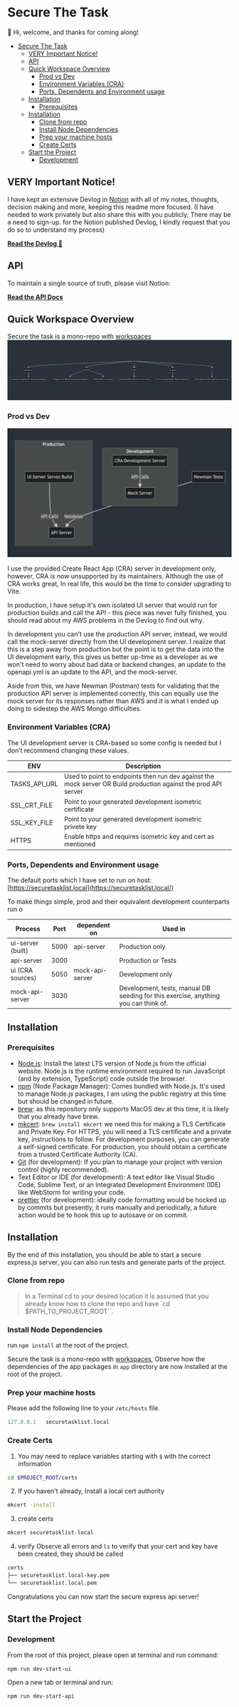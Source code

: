 # Secure The Task

👋 Hi, welcome, and thanks for coming along!

- [Secure The Task](#secure-the-task)
  - [VERY Important Notice!](#very-important-notice)
  - [API](#api)
  - [Quick Workspace Overview](#quick-workspace-overview)
    - [Prod vs Dev](#prod-vs-dev)
    - [Environment Variables (CRA)](#environment-variables-cra)
    - [Ports, Dependents and Environment usage](#ports-dependents-and-environment-usage)
  - [Installation](#installation)
    - [Prerequisites](#prerequisites)
  - [Installation](#installation-1)
    - [Clone from repo](#clone-from-repo)
    - [Install Node Dependencies](#install-node-dependencies)
    - [Prep your machine hosts](#prep-your-machine-hosts)
    - [Create Certs](#create-certs)
  - [Start the Project](#start-the-project)
    - [Development](#development)

## VERY Important Notice!

I have kept an extensive Devlog in [Notion](https://www.notion.so/) with all of my notes, thoughts, decision making and more, keeping this readme more focused. (I have needed to work privately but also share this with you publicly, There may be a need to sign-up. for the Notion published Devlog, I kindly request that you do so to understand my process)

**[Read the Devlog 👀](https://perfect-rhodium-442.notion.site/THM-Devlog-Secure-the-Task-38c19eebba3c468986b4f93344015686)**

## API

To maintain a single source of truth, please visit Notion:

**[Read the API Docs](https://perfect-rhodium-442.notion.site/API-Design-dc3b9f79e37f43688783c9ba0322502b)**

## Quick Workspace Overview

Secure the task is a mono-repo with [workspaces](https://docs.npmjs.com/cli/v7/using-npm/workspaces)
![Workspace](./docs//charts/workspace.png)

### Prod vs Dev

![Untitled](./docs/charts/prod-vs-dev.png)

I use the provided Create React App (CRA) server in development only, however, CRA is now unsupported by its maintainers. Although the use of CRA works great, In real life, this would be the time to consider upgrading to Vite.

In production, I have setup it's own isolated UI server that would run for production builds and call the API - this piece was never fully finished, you should read about my AWS problems in the Devlog to find out why.

In development you can't use the production API server, instead, we would call the mock-server directly from the UI development server. I realize that this is a step away from production but the point is to get the data into the UI development early, this gives us better up-time as a developer as we won't need to worry about bad data or backend changes, an update to the openapi.yml is an update to the API, and the mock-server.

Aside from this, we have Newman (Postman) tests for validating that the production API server is implemented correctly, this can equally use the mock server for its responses rather than AWS and it is what I ended up doing to sidestep the AWS Mongo difficulties.

### Environment Variables (CRA)

The UI development server is CRA-based so some config is needed but I don’t recommend changing these values.

| ENV           | Description                                                                                                     |     |
| ------------- | --------------------------------------------------------------------------------------------------------------- | --- |
| TASKS_API_URL | Used to point to endpoints then run dev against the mock server OR Build production against the prod API server |     |
| SSL_CRT_FILE  | Point to your generated development isometric certificate                                                       |     |
| SSL_KEY_FILE  | Point to your generated development isometric privete key                                                       |     |
| HTTPS         | Enable https and requires isometric key and cert as mentioned                                                   |     |

### Ports, Dependents and Environment usage

The default ports which I have set to run on host:
[https://securetasklist.local](https://securetasklist.local/)

To make things simple, prod and their equivalent development counterparts run o

| Process           | Port | dependent on    | Used in                                                                             |
| ----------------- | ---- | --------------- | ----------------------------------------------------------------------------------- |
| ui-server (built) | 5000 | api-server      | Production only                                                                     |
| api-server        | 3000 |                 | Production or Tests                                                                 |
| ui (CRA sources)  | 5050 | mock-api-server | Development only                                                                    |
| mock-api-server   | 3030 |                 | Development, tests, manual DB seeding for this exercise, anything you can think of. |

## Installation

### Prerequisites

- [Node.js](https://nodejs.org/en): Install the latest LTS version of Node.js from the official website. Node.js is the runtime environment required to run JavaScript (and by extension, TypeScript) code outside the browser.
- [npm](https://www.npmjs.com/) (Node Package Manager): Comes bundled with Node.js. It's used to manage Node.js packages, I am using the public registry at this time but should be changed in future.
- [brew](https://brew.sh/): as this repository only supports MacOS dev at this time, it is likely that you already have brew.
- [mkcert](https://formulae.brew.sh/formula/mkcert#default): `brew install mkcert` we need this for making a TLS Certificate and Private Key. For HTTPS, you will need a TLS certificate and a private key, instructions to follow. For development purposes, you can generate a self-signed certificate. For production, you should obtain a certificate from a trusted Certificate Authority (CA).
- [Git](https://git-scm.com/) (for development): If you plan to manage your project with version control (highly recommended).
- Text Editor or IDE (for development): A text editor like Visual Studio Code, Sublime Text, or an Integrated Development Environment (IDE) like WebStorm for writing your code.
- [prettier](https://prettier.io/) (for development): ideally code formatting would be hocked up by commits but presently, it runs manually and periodically, a future action would be to hook this up to autosave or on commit.

## Installation

By the end of this installation, you should be able to start a secure express.js server, you can also run tests and generate parts of the project.

### Clone from repo

> In a Terminal cd to your desired location it is assumed that you already know how to clone the repo and have `cd $PATH_TO_PROJECT_ROOT``.

### Install Node Dependencies

run `npm install` at the root of the project.

Secure the task is a mono-repo with [workspaces](https://docs.npmjs.com/cli/v7/using-npm/workspaces), Observe how the dependencies of the app packages in `app` directory are now installed at the root of the project.

### Prep your machine hosts

Please add the following line to your `/etc/hosts` file.

```python
127.0.0.1   securetasklist.local
```

### Create Certs

1. You may need to replace variables starting with `$` with the correct information

```bash
cd $PROJECT_ROOT/certs
```

2. If you haven't already, Install a local cert authority

```bash
mkcert -install
```

3. create certs

```bash
mkcert securetasklist.local
```

4. verify
   Observe all errors and `ls` to verify that your cert and key have been created, they should be called

```txt
certs
├── securetasklist.local-key.pem
└── securetasklist.local.pem
```

Congratulations you can now start the secure express api server!

## Start the Project

### Development

From the root of this project, please open at terminal and run command:

```bash
npm run dev-start-ui
```

Open a new tab or terminal and run:

```bash
npm run dev-start-api
```
